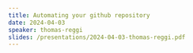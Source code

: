 ```yaml
---
title: Automating your github repository
date: 2024-04-03
speaker: thomas-reggi
slides: /presentations/2024-04-03-thomas-reggi.pdf
---
```


